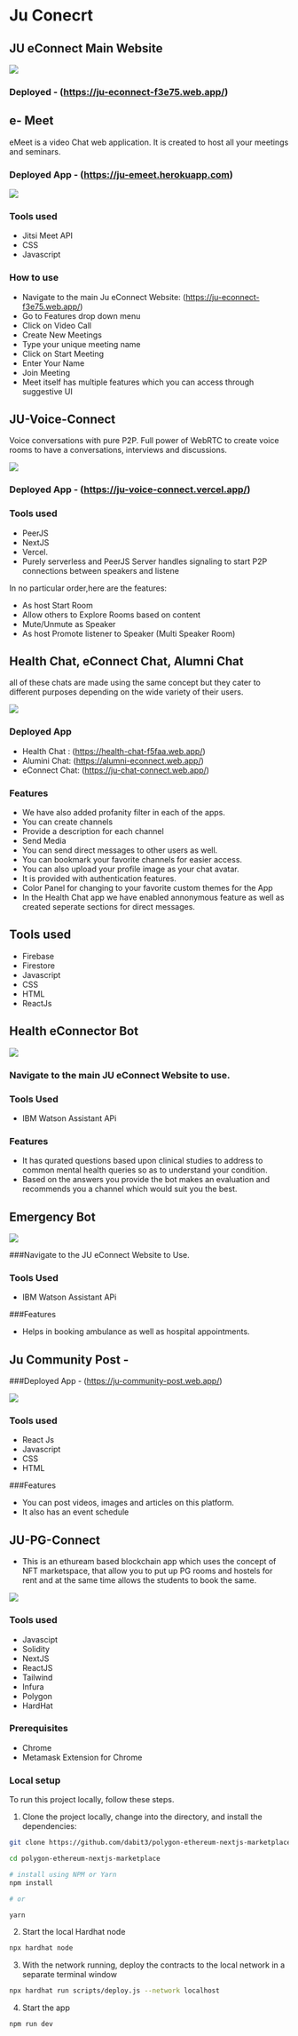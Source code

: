 # Ju Conecrt

## JU eConnect Main Website

![](./image-website)

### Deployed - (https://ju-econnect-f3e75.web.app/)

## e- Meet 

eMeet is a video Chat web application. It is created to host all your meetings and seminars.

### Deployed App - (https://ju-emeet.herokuapp.com)

![](./image-meet.png)

### Tools used

- Jitsi Meet API
- CSS
- Javascript 

### How to use

- Navigate to the main Ju eConnect Website: (https://ju-econnect-f3e75.web.app/)
- Go to Features drop down menu
- Click on Video Call
- Create New Meetings
- Type your unique meeting name 
- Click on Start Meeting 
- Enter Your Name
- Join Meeting
- Meet itself has multiple features which you can access through suggestive UI

## JU-Voice-Connect

Voice conversations with pure P2P. Full power of WebRTC to create voice rooms to have a conversations, interviews and discussions.

![](./image-voice)

### Deployed App - (https://ju-voice-connect.vercel.app/)

### Tools used
- PeerJS
- NextJS
- Vercel. 
- Purely serverless and PeerJS Server handles signaling to start P2P connections between speakers and listene

In no particular order,here are the features:

- As host Start Room
- Allow others to Explore Rooms based on content
- Mute/Unmute as Speaker
- As host Promote listener to Speaker (Multi Speaker Room)

## Health Chat, eConnect Chat, Alumni Chat

all of these chats are made using the same concept but they cater to different purposes depending on the wide variety of their users.

![](./image-chat)

### Deployed App

- Health Chat :      (https://health-chat-f5faa.web.app/)
- Alumini Chat:      (https://alumni-econnect.web.app/)
- eConnect Chat:     (https://ju-chat-connect.web.app/) 


### Features

- We have also added profanity filter in each of the apps.
- You can create channels
- Provide a description for each channel
- Send Media
- You can send direct messages to other users as well.
- You can bookmark your favorite channels for easier access.
- You can also upload your profile image as your chat avatar.
- It is provided with authentication features.
- Color Panel for changing to your favorite custom themes for the App
- In the Health Chat app we have enabled annonymous feature as well as created seperate sections for direct messages.

## Tools used
- Firebase
- Firestore
- Javascript
- CSS
- HTML
- ReactJs

## Health eConnector Bot

![](./image-bot)

### Navigate to the main JU eConnect Website to use.

### Tools Used

- IBM Watson Assistant APi

### Features

- It has qurated questions based upon clinical studies to address to common mental health queries so as to understand your condition.
- Based on the answers you provide the bot makes an evaluation and recommends you a channel which would suit you the best.

## Emergency Bot

![](./image-emergency-bot)


###Navigate to the JU eConnect Website to Use.

### Tools Used

- IBM Watson Assistant APi

###Features

- Helps in booking ambulance as well as hospital appointments.

## Ju Community Post - 

###Deployed App - (https://ju-community-post.web.app/)

![](./image-community)

### Tools used

- React Js
- Javascript
- CSS
- HTML

###Features

- You can post videos, images and articles on this platform.
- It also has an event schedule

## JU-PG-Connect

- This is an ethuream based blockchain app which uses the concept of NFT marketspace, that allow you to put up PG rooms and hostels for rent and at the same time allows the students to book the same.

![](./imagae-PG)

### Tools used

- Javascipt
- Solidity
- NextJS
- ReactJS
- Tailwind
- Infura
- Polygon
- HardHat

### Prerequisites

- Chrome
- Metamask Extension for Chrome


### Local setup

To run this project locally, follow these steps.

1. Clone the project locally, change into the directory, and install the dependencies:

```sh
git clone https://github.com/dabit3/polygon-ethereum-nextjs-marketplace.git

cd polygon-ethereum-nextjs-marketplace

# install using NPM or Yarn
npm install

# or

yarn
```

2. Start the local Hardhat node

```sh
npx hardhat node
```

3. With the network running, deploy the contracts to the local network in a separate terminal window

```sh
npx hardhat run scripts/deploy.js --network localhost
```

4. Start the app

```
npm run dev
```



